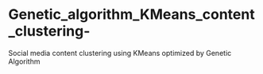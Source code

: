 # Genetic_algorithm_KMeans_content_clustering-
Social media content clustering using KMeans optimized by Genetic Algorithm
